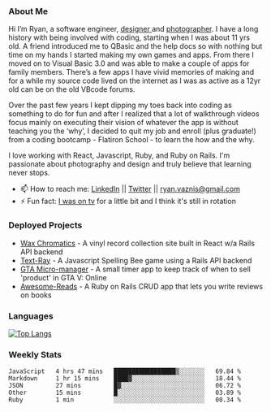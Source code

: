 ### About Me
Hi I’m Ryan, a software engineer, [designer ](https://www.denvermullets.com/video) and [photographer](https://www.denvermullets.com/). I have a long history with being involved with coding, starting when I was about 11 yrs old. A friend introduced me to QBasic and the help docs so with nothing but time on my hands I started making my own games and apps. From there I moved on to Visual Basic 3.0 and was able to make a couple of apps for family members. There’s a few apps I have vivid memories of making and for a while my source code lived on the internet as I was as active as a 12yr old can be on the old VBcode forums.

Over the past few years I kept dipping my toes back into coding as something to do for fun and after I realized that a lot of walkthrough videos focus mainly on executing their vision of whatever the app is without teaching you the ‘why’, I decided to quit my job and enroll (plus graduate!) from a coding bootcamp - Flatiron School - to learn the how and the why.

I love working with React, Javascript, Ruby, and Ruby on Rails. I'm passionate about photography and design and truly believe that learning never stops.

- 📫 How to reach me: [LinkedIn](https://www.linkedin.com/in/ryanvaznis) || [Twitter](https://twitter.com/ryanvaznis) || ryan.vaznis@gmail.com
- ⚡ Fun fact: [I was on tv](https://vimeo.com/381425882) for a little bit and I think it's still in rotation

### Deployed Projects

- [Wax Chromatics](https://waxchromatics.com) - A vinyl record collection site built in React w/a Rails API backend
- [Text-Ray](https://text-ray.xyz) - A Javascript Spelling Bee game using a Rails API backend
- [GTA Micro-manager](https://gtao-tracker.xyz) - A small timer app to keep track of when to sell 'product' in GTA V: Online
- [Awesome-Reads](https://awesome-reads.com) - A Ruby on Rails CRUD app that lets you write reviews on books

### Languages

[![Top Langs](https://github-readme-stats.vercel.app/api/top-langs/?username=denvermullets&layout=compact)](https://github.com/denvermullets)

### Weekly Stats
<!--START_SECTION:waka-->
```text
JavaScript   4 hrs 47 mins   █████████████████▒░░░░░░░   69.84 % 
Markdown     1 hr 15 mins    ████▓░░░░░░░░░░░░░░░░░░░░   18.44 % 
JSON         27 mins         █▓░░░░░░░░░░░░░░░░░░░░░░░   06.72 % 
Other        15 mins         █░░░░░░░░░░░░░░░░░░░░░░░░   03.89 % 
Ruby         1 min           ░░░░░░░░░░░░░░░░░░░░░░░░░   00.34 % 
```
<!--END_SECTION:waka-->


